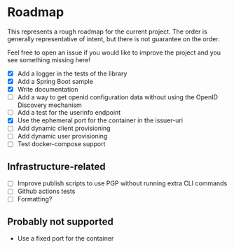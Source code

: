 # Roadmap

This represents a rough roadmap for the current project. The order is generally representative of intent,
but there is not guarantee on the order.

Feel free to open an issue if you would like to improve the project and you see something missing here!

- [x] Add a logger in the tests of the library
- [x] Add a Spring Boot sample
- [x] Write documentation
- [ ] Add a way to get openid configuration data without using the OpenID Discovery mechanism
- [ ] Add a test for the userinfo endpoint
- [x] Use the ephemeral port for the container in the issuer-uri
- [ ] Add dynamic client provisioning
- [ ] Add dynamic user provisioning
- [ ] Test docker-compose support

## Infrastructure-related

- [ ] Improve publish scripts to use PGP without running extra CLI commands
- [ ] Github actions tests
- [ ] Formatting?

## Probably not supported

- Use a fixed port for the container
